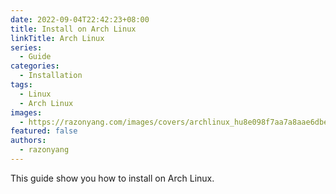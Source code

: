 ```yaml
---
date: 2022-09-04T22:42:23+08:00
title: Install on Arch Linux
linkTitle: Arch Linux
series:
  - Guide
categories:
  - Installation
tags:
  - Linux
  - Arch Linux
images:
  - https://razonyang.com/images/covers/archlinux_hu8e098f7aa7a8aae6dbe5fc105fe89b3c_11178_bad08652ea24e912f5ea3f07ca705c9a.webp?width=1930&height=640
featured: false
authors:
  - razonyang
---
```


This guide show you how to install on Arch Linux.
